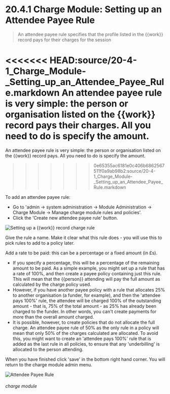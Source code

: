 # 20.4.1 Charge Module: Setting up an Attendee Payee Rule

> An attendee payee rule specifies that the profile listed in the {{work}} record pays for their charges for the session



<<<<<<< HEAD:source/20-4-1_Charge_Module-_Setting_up_an_Attendee_Payee_Rule.markdown
An attendee payee rule is very simple: the person or organisation listed on the {{work}} record pays their charges. All you need to do is specify the amount.
=======
An attendee payee rule is very simple: the person or organisation listed on the {{work}} record pays. All you need to do is specify the amount.
>>>>>>> 0e65355ac6181e0c406b6862567511f0a9ab98b2:source/20-4-1_Charge_Module-_Setting_up_an_Attendee_Payee_Rule.markdown

To add an attendee payee rule:

- Go to 'admin -> system administration -> Module Administration -> Charge Module -> Manage charge module rules and policies'. 
- Click the 'Create new attendee payee rule' button. 

![Setting up a {{work}} record charge rule](20.4.1a.png)

Give the rule a name. Make it clear what this rule does - you will use this to pick rules to add to a policy later.

Add a rate to be paid: this can be a percentage or a fixed amount (in £s). 
   - If you specify a percentage, this will be a percentage of the remaining amount to be paid. As a simple example, you might set up a rule that has a rate of 100%, and then create a payee policy containing just this rule. This will mean that the {{person}} attending will pay the full amount as calculated by the charge policy used. 
   - However, if you have another payee policy with a rule that allocates 25% to another organisation (a funder, for example), and then the 'attendee pays 100%' rule, the attendee will be charged 100% of the outstanding amount - that is, 75% of the total amount - as 25% has already been charged to the funder. In other words, you can't create payments for more than the overall amount charged. 
   - It is possible, however, to create policies that do not allocate the full charge. An attendee payee rule of 50% as the only rule in a policy will mean that only 50% of the charges calculated are allocated. To avoid this, you might want to create an 'attendee pays 100%' rule that is added as the last rule in all policies, to ensure that any 'underbilling' is allocated to the person attending. 

When you have finished click 'save' in the bottom right hand corner. You will return to the charge module admin menu. 

![Attendee Payee Rule](20.4.1b.png)


###### charge module

